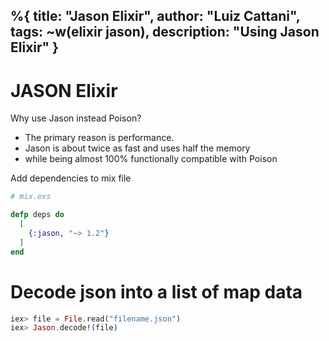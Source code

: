 %{
  title: "Jason Elixir",
  author: "Luiz Cattani",
  tags: ~w(elixir jason),
  description: "Using Jason Elixir"
}
---

# JASON Elixir

Why use Jason instead Poison?
- The primary reason is performance.
- Jason is about twice as fast and uses half the memory
- while being almost 100% functionally compatible with Poison

Add dependencies to mix file
```elixir
# mix.exs

defp deps do
  [
    {:jason, "~> 1.2"}
  ]
end
```

# Decode json into a list of map data
```elixir
iex> file = File.read("filename.json")
iex> Jason.decode!(file)
```
